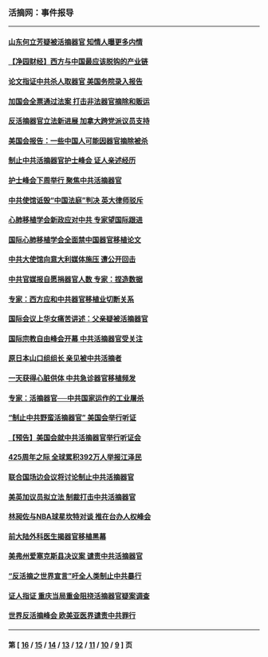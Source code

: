 ### 活摘网：事件报导
---
#### [山东何立芳疑被活摘器官 知情人曝更多内情](../../pages/nf5877/n14047530.md?08190430) 
#### [【净园财经】西方与中国最应该脱钩的产业链](../../pages/nf5877/n14016113.md?08190430) 
#### [论文指证中共杀人取器官 美国务院录入报告](../../pages/nf5877/n13999890.md?08190430) 
#### [加国会全票通过法案 打击非法器官摘除和贩运](../../pages/nf5877/n13884924.md?08190430) 
#### [反活摘器官立法新进展 加拿大跨党派议员支持](../../pages/nf5877/n13876061.md?08190430) 
#### [美国会报告：一些中国人可能因器官摘除被杀](../../pages/nf5877/n13867964.md?08190430) 
#### [制止中共活摘器官护士峰会 证人亲述经历](../../pages/nf5877/n13859007.md?08190430) 
#### [护士峰会下周举行 聚焦中共活摘器官](../../pages/nf5877/n13855418.md?08190430) 
#### [中共使馆诋毁“中国法庭”判决 英大律师驳斥](../../pages/nf5877/n13833945.md?08190430) 
#### [心肺移植学会新政应对中共 专家望国际跟进](../../pages/nf5877/n13829043.md?08190430) 
#### [国际心肺移植学会全面禁中国器官移植论文](../../pages/nf5877/n13827785.md?08190430) 
#### [中共大使馆向意大利媒体施压 遭公开回击](../../pages/nf5877/n13826038.md?08190430) 
#### [中共官媒报自愿捐器官人数 专家：捏造数据](../../pages/nf5877/n13814130.md?08190430) 
#### [专家：西方应和中共器官移植业切断关系](../../pages/nf5877/n13772828.md?08190430) 
#### [国际会议上华女痛苦讲述：父亲疑被活摘器官](../../pages/nf5877/n13771583.md?08190430) 
#### [国际宗教自由峰会开幕 中共活摘器官受关注](../../pages/nf5877/n13769995.md?08190430) 
#### [原日本山口组组长 亲见被中共活摘者](../../pages/nf5877/n13767360.md?08190430) 
#### [一天获得心脏供体 中共急诊器官移植频发](../../pages/nf5877/n13764689.md?08190430) 
#### [专家：活摘器官──中共国家运作的工业屠杀](../../pages/nf5877/n13761178.md?08190430) 
#### [“制止中共野蛮活摘器官” 美国会举行听证](../../pages/nf5877/n13735831.md?08190430) 
#### [【预告】美国会就中共活摘器官举行听证会](../../pages/nf5877/n13732843.md?08190430) 
#### [425周年之际 全球累积392万人举报江泽民](../../pages/nf5877/n13719232.md?08190430) 
#### [联合国场边会议将讨论制止中共活摘器官](../../pages/nf5877/n13656361.md?08190430) 
#### [美英加议员拟立法 制裁打击中共活摘器官](../../pages/nf5877/n13430251.md?08190430) 
#### [林昶佐与NBA球星坎特对谈 推在台办人权峰会](../../pages/nf5877/n13414467.md?08190430) 
#### [前大陆外科医生揭器官移植黑幕](../../pages/nf5877/n13401416.md?08190430) 
#### [美弗州爱塞克斯县决议案 谴责中共活摘器官](../../pages/nf5877/n13320919.md?08190430) 
#### [“反活摘之世界宣言”吁全人类制止中共暴行](../../pages/nf5877/n13259730.md?08190430) 
#### [证人指证 重庆当局重金阻挠活摘器官疑案调查](../../pages/nf5877/n13259127.md?08190430) 
#### [世界反活摘峰会 欧美亚医界谴责中共罪行](../../pages/nf5877/n13253550.md?08190430) 

---
#### 第 [ [16](./16.md?08190430) / [15](./15.md?08190430) / [14](./14.md?08190430) / [13](./13.md?08190430) / [12](./12.md?08190430) / [11](./11.md?08190430) / [10](./10.md?08190430) / [9](./9.md?08190430) ] 页
